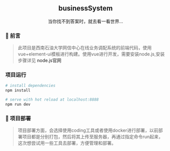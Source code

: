 <h2 align="center">businessSystem</h2>
<p align="center">当你找不到答案时，就去看一看世界...</p>

### :pencil: 前言
>此项目是西南石油大学网信中心在线业务调配系统的前端代码，使用
vue+element-ui模板进行构建。使用vue进行开发，需要安装node.js,安装步骤详见
<a herf="http://nodejs.cn/">node.js官网</a>

### 项目运行

``` bash
# install dependencies
npm install

# serve with hot reload at localhost:8888
npm run dev

```

### :rocket: 项目部署
>项目部署方面，会选择使用coding工具或者使用docker进行部署，以前部署项目都是分别打包，然后将其上传至服务器，再通过指定命令run起来，这次想尝试用一些工具去部署，方便管理和部署。


